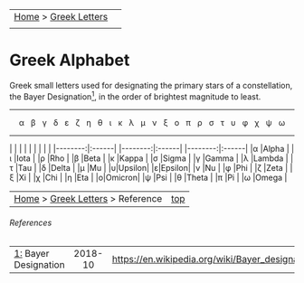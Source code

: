 |    |    |
|:---|---:|
|[Home](/notes/#object-notes) > [Greek Letters](#greek-alphabet) |   |
|   |   |

# Greek Alphabet

Greek small letters used for designating the primary stars of a constellation, the Bayer Designation<a href="#footnote1" id="footnoteRef1"><sup>1</sup></a>, in the order of brightest magnitude to least.

---
<center>
&alpha; &nbsp; &beta; &nbsp; &gamma; &nbsp; &delta; &nbsp; &epsilon; &nbsp; &zeta; &nbsp; &eta; &nbsp; &theta; &nbsp; &iota; &nbsp; &kappa; &nbsp; &lambda; &nbsp; &mu; &nbsp; &nu; &nbsp; &xi; &nbsp; &omicron; &nbsp; &pi; &nbsp; &rho; &nbsp; &sigma; &nbsp; &tau; &nbsp; &upsilon; &nbsp; &phi; &nbsp; &chi; &nbsp; &psi; &nbsp; &omega;</center>

---

|         |       |   |         |       |   |         |       |
|--------:|:------|   |--------:|:------|   |--------:|:------|
|&alpha;  |Alpha  |   |&iota;   |Iota   |   |&rho;    |Rho    |
|&beta;   |Beta   |   |&kappa;  |Kappa  |   |&sigma;  |Sigma  |
|&gamma;  |Gamma  |   |&lambda; |Lambda |   |&tau;    |Tau    |
|&delta;  |Delta  |   |&mu;     |Mu     |   |&upsilon;|Upsilon|
|&epsilon;|Epsilon|   |&nu;     |Nu     |   |&phi;    |Phi    |
|&zeta;   |Zeta   |   |&xi;     |Xi     |   |&chi;    |Chi    |
|&eta;    |Eta    |   |&omicron;|Omicron|   |&psi;    |Psi    |
|&theta;  |Theta  |   |&pi;     |Pi     |   |&omega;  |Omega  |

|    |    |
|:---|---:|
|[Home](/notes/#object-notes) > [Greek Letters](#greek-alphabet) > Reference|[top](#greek-alphabet)|

###### References

|   |    |    |
|---|:--:|:---|
|<a id="footnote1" href="#footnoteRef1">1:</a> Bayer Designation|2018-10|<https://en.wikipedia.org/wiki/Bayer_designation>|
